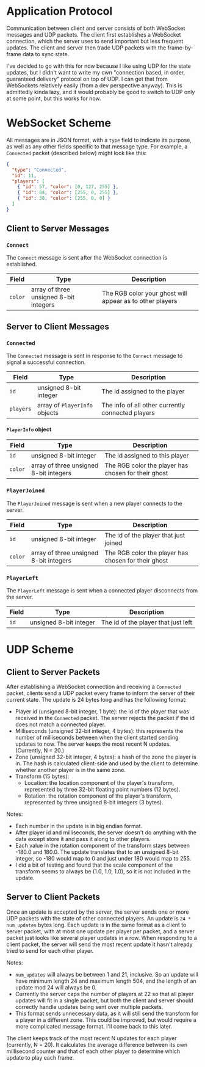 # Application Protocol

Communication between client and server consists of both WebSocket messages and UDP packets. The client first establishes a WebSocket connection, which the server uses to send important but less frequent updates. The client and server then trade UDP packets with the frame-by-frame data to sync state.

I've decided to go with this for now because I like using UDP for the state updates, but I didn't want to write my own "connection based, in order, guaranteed delivery" protocol on top of UDP. I can get that from WebSockets relatively easily (from a dev perspective anyway). This is admittedly kinda lazy, and it would probably be good to switch to UDP only at some point, but this works for now.

# WebSocket Scheme

All messages are in JSON format, with a `type` field to indicate its purpose, as well as any other fields specific to that message type. For example, a `Connected` packet (described below) might look like this:

```json
{
  "type": "Connected",
  "id": 11,
  "players": [
    { "id": 57, "color": [0, 127, 255] },
    { "id": 84, "color": [255, 0, 255] },
    { "id": 38, "color": [255, 0, 0] }
  ]
}
```

## Client to Server Messages

### `Connect`

The `Connect` message is sent after the WebSocket connection is established.

| Field | Type | Description |
| --- | --- | --- |
| `color` | array of three unsigned 8-bit integers | The RGB color your ghost will appear as to other players |

## Server to Client Messages

### `Connected`

The `Connected` message is sent in response to the `Connect` message to signal a successful connection.

| Field | Type | Description |
| --- | --- | --- |
| `id` | unsigned 8-bit integer | The id assigned to the player |
| `players` | array of `PlayerInfo` objects | The info of all other currently connected players |

#### `PlayerInfo` object

| Field | Type | Description |
| --- | --- | --- |
| `id` | unsigned 8-bit integer | The id assigned to this player |
| `color` | array of three unsigned 8-bit integers | The RGB color the player has chosen for their ghost |

### `PlayerJoined`

The `PlayerJoined` message is sent when a new player connects to the server.

| Field | Type | Description |
| --- | --- | --- |
| `id` | unsigned 8-bit integer | The id of the player that just joined |
| `color` | array of three unsigned 8-bit integers | The RGB color the player has chosen for their ghost |

### `PlayerLeft`

The `PlayerLeft` message is sent when a connected player disconnects from the server.

| Field | Type | Description |
| --- | --- | --- |
| `id` | unsigned 8-bit integer | The id of the player that just left |

# UDP Scheme

## Client to Server Packets

After establishing a WebSocket connection and receiving a `Connected` packet, clients send a UDP packet every frame to inform the server of their current state. The update is 24 bytes long and has the following format:

* Player id (unsigned 8-bit integer, 1 byte): the id of the player that was received in the `Connected` packet. The server rejects the packet if the id does not match a connected player.
* Milliseconds (unsigned 32-bit integer, 4 bytes): this represents the number of milliseconds between when the client started sending updates to now. The server keeps the most recent N updates. (Currently, N = 20.)
* Zone (unsigned 32-bit integer, 4 bytes): a hash of the zone the player is in. The hash is calculated client-side and used by the client to determine whether another player is in the same zone.
* Transform (15 bytes):
  * Location: the location component of the player's transform, represented by three 32-bit floating point numbers (12 bytes).
  * Rotation: the rotation component of the player's transform, represented by three unsigned 8-bit integers (3 bytes).

Notes:

* Each number in the update is in big endian format.
* After player id and milliseconds, the server doesn't do anything with the data except store it and pass it along to other players.
* Each value in the rotation component of the transform stays between -180.0 and 180.0. The update translates that to an unsigned 8-bit integer, so -180 would map to 0 and just under 180 would map to 255.
* I did a bit of testing and found that the scale component of the transform seems to always be (1.0, 1.0, 1.0), so it is not included in the update.

## Server to Client Packets

Once an update is accepted by the server, the server sends one or more UDP packets with the state of other connected players. An update is `24 * num_updates` bytes long. Each update is in the same format as a client to server packet, with at most one update per player per packet, and a server packet just looks like several player updates in a row. When responding to a client packet, the server will send the most recent update it hasn't already tried to send for each other player.

Notes:

* `num_updates` will always be between 1 and 21, inclusive. So an update will have minimum length 24 and maximum length 504, and the length of an update mod 24 will always be 0.
* Currently the server caps the number of players at 22 so that all player updates will fit in a single packet, but both the client and server should correctly handle updates being sent over multiple packets.
* This format sends unnecessary data, as it will still send the transform for a player in a different zone. This could be improved, but would require a more complicated message format. I'll come back to this later.

The client keeps track of the most recent N updates for each player (currently, N = 20). It calculates the average difference between its own millisecond counter and that of each other player to determine which update to play each frame.
